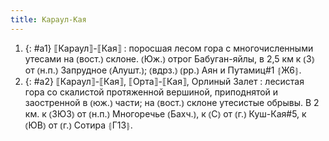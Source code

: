 ```yaml
---
title: Караул-Кая
---
```


1. {: #a1} ⟦Караул⟧-⟦Кая⟧
: поросшая лесом гора с многочисленными утесами на ⦅вост.⦆ склоне. ⦅Юж.⦆ отрог Бабуган-яйлы, в 2,5 км к ⦅З⦆ от ⦅н.п.⦆ Запрудное ⦅Алушт.⦆; ⦅вдрз.⦆ ⦅рр.⦆ Аян и Путамиц#1 ⦃Ж6⦄.
2. {: #a2} ⟦Караул⟧-⟦Кая⟧, ⟦Орта⟧-⟦Кая⟧, Орлиный Залет
: лесистая гора со скалистой протяженной вершиной, приподнятой и заостренной в ⦅юж.⦆ части; на ⦅вост.⦆ склоне утесистые обрывы. В 2 км. к ⦅ЗЮЗ⦆ от ⦅н.п.⦆ Многоречье ⦅Бахч.⦆, к ⦅С⦆ от ⦅г.⦆ Куш-Кая#5, к ⦅ЮВ⦆ от ⦅г.⦆ Сотира ⦃Г13⦄.
